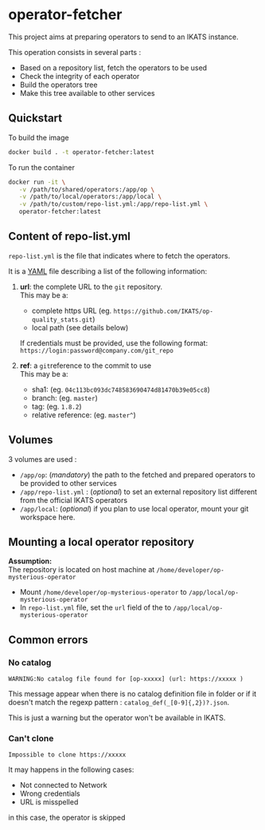 # operator-fetcher

This project aims at preparing operators to send to an IKATS instance.

This operation consists in several parts :

- Based on a repository list, fetch the operators to be used
- Check the integrity of each operator
- Build the operators tree
- Make this tree available to other services

## Quickstart

To build the image

```bash
docker build . -t operator-fetcher:latest
```

To run the container

```bash
docker run -it \
   -v /path/to/shared/operators:/app/op \
   -v /path/to/local/operators:/app/local \
   -v /path/to/custom/repo-list.yml:/app/repo-list.yml \
   operator-fetcher:latest
```

## Content of repo-list.yml

`repo-list.yml` is the file that indicates where to fetch the operators.

It is a [YAML](http://yaml.org/) file describing a list of the following information:

1. **url**: the complete URL to the `git` repository.  
   This may be a:
   - complete https URL (eg. `https://github.com/IKATS/op-quality_stats.git`)
   - local path (see details below)

   If credentials must be provided, use the following format: `https://login:password@company.com/git_repo`
2. **ref**: a `git`reference to the commit to use  
   This may be a:
   - sha1:  (eg. `04c113bc093dc748583690474d81470b39e05cc8`)
   - branch:  (eg. `master`)
   - tag:  (eg. `1.8.2`)
   - relative reference:  (eg. `master^`)

## Volumes

3 volumes are used :

- `/app/op`: (*mandatory*) the path to the fetched and prepared operators to be provided to other services
- `/app/repo-list.yml` : (*optional*) to set an external repository list different from the official IKATS operators
- `/app/local`: (*optional*) if you plan to use local operator, mount your git workspace here.

## Mounting a local operator repository

**Assumption:**  
The repository is located on host machine at `/home/developer/op-mysterious-operator`

- Mount `/home/developer/op-mysterious-operator` to `/app/local/op-mysterious-operator`
- In `repo-list.yml` file, set the `url` field of the to `/app/local/op-mysterious-operator`

## Common errors

### No catalog

```text
WARNING:No catalog file found for [op-xxxxx] (url: https://xxxxx )
```

This message appear when there is no catalog definition file in folder or if it doesn't match the regexp pattern : `catalog_def(_[0-9]{,2})?.json`.

This is just a warning but the operator won't be available in IKATS. 

### Can't clone

```text
Impossible to clone https://xxxxx
```

It may happens in the following cases:

- Not connected to Network
- Wrong credentials
- URL is misspelled

in this case, the operator is skipped